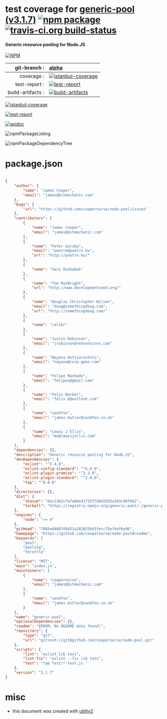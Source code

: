 # test coverage for  [generic-pool (v3.1.7)](https://github.com/coopernurse/node-pool#readme)  [![npm package](https://img.shields.io/npm/v/npmtest-generic-pool.svg?style=flat-square)](https://www.npmjs.org/package/npmtest-generic-pool) [![travis-ci.org build-status](https://api.travis-ci.org/npmtest/node-npmtest-generic-pool.svg)](https://travis-ci.org/npmtest/node-npmtest-generic-pool)
#### Generic resource pooling for Node.JS

[![NPM](https://nodei.co/npm/generic-pool.png?downloads=true)](https://www.npmjs.com/package/generic-pool)

| git-branch : | [alpha](https://github.com/npmtest/node-npmtest-generic-pool/tree/alpha)|
|--:|:--|
| coverage : | [![istanbul-coverage](https://npmtest.github.io/node-npmtest-generic-pool/build/coverage.badge.svg)](https://npmtest.github.io/node-npmtest-generic-pool/build/coverage.html/index.html)|
| test-report : | [![test-report](https://npmtest.github.io/node-npmtest-generic-pool/build/test-report.badge.svg)](https://npmtest.github.io/node-npmtest-generic-pool/build/test-report.html)|
| build-artifacts : | [![build-artifacts](https://npmtest.github.io/node-npmtest-generic-pool/glyphicons_144_folder_open.png)](https://github.com/npmtest/node-npmtest-generic-pool/tree/gh-pages/build)|

[![istanbul-coverage](https://npmtest.github.io/node-npmtest-generic-pool/build/screenCapture.buildCustomOrg.browser.coverage.html.png)](https://npmtest.github.io/node-npmtest-generic-pool/build/coverage.html/index.html)

[![test-report](https://npmtest.github.io/node-npmtest-generic-pool/build/screenCapture.buildCustomOrg.browser.%252Fhome%252Ftravis%252Fbuild%252Fnpmtest%252Fnode-npmtest-generic-pool%252Ftmp%252Fbuild%252Ftest-report.html.png)](https://npmtest.github.io/node-npmtest-generic-pool/build/test-report.html)

[![apidoc](https://npmdoc.github.io/node-npmdoc-generic-pool/build/screenCapture.buildApidoc.browser.%252Fhome%252Ftravis%252Fbuild%252Fnpmdoc%252Fnode-npmdoc-generic-pool%252Ftmp%252Fbuild%252Fapidoc.html.png)](https://npmdoc.github.io/node-npmdoc-generic-pool/build/apidoc.html)

![npmPackageListing](https://npmtest.github.io/node-npmtest-generic-pool/build/screenCapture.npmPackageListing.svg)

![npmPackageDependencyTree](https://npmtest.github.io/node-npmtest-generic-pool/build/screenCapture.npmPackageDependencyTree.svg)



# package.json

```json

{
    "author": {
        "name": "James Cooper",
        "email": "james@bitmechanic.com"
    },
    "bugs": {
        "url": "https://github.com/coopernurse/node-pool/issues"
    },
    "contributors": [
        {
            "name": "James Cooper",
            "email": "james@bitmechanic.com"
        },
        {
            "name": "Peter Galiba",
            "email": "poetro@poetro.hu",
            "url": "http://poetro.hu/"
        },
        {
            "name": "Gary Dusbabek"
        },
        {
            "name": "Tom MacWright",
            "url": "http://www.developmentseed.org/"
        },
        {
            "name": "Douglas Christopher Wilson",
            "email": "doug@somethingdoug.com",
            "url": "http://somethingdoug.com/"
        },
        {
            "name": "calibr"
        },
        {
            "name": "Justin Robinson",
            "email": "jrobinson@redventures.com"
        },
        {
            "name": "Nayana Hettiarachchi",
            "email": "nayana@corp-gems.com"
        },
        {
            "name": "Felipe Machado",
            "email": "felipou@gmail.com"
        },
        {
            "name": "Felix Becker",
            "email": "felix.b@outlook.com"
        },
        {
            "name": "sandfox",
            "email": "james.butler@sandfox.co.uk"
        },
        {
            "name": "Lewis J Ellis",
            "email": "me@lewisjellis.com"
        }
    ],
    "dependencies": {},
    "description": "Generic resource pooling for Node.JS",
    "devDependencies": {
        "eslint": "^3.4.0",
        "eslint-config-standard": "^6.0.0",
        "eslint-plugin-promise": "^3.3.0",
        "eslint-plugin-standard": "^2.0.0",
        "tap": "^8.0.0"
    },
    "directories": {},
    "dist": {
        "shasum": "dac22b2c7a7a04e41732f7d8d2d25a303c88f662",
        "tarball": "https://registry.npmjs.org/generic-pool/-/generic-pool-3.1.7.tgz"
    },
    "engines": {
        "node": ">= 4"
    },
    "gitHead": "7865e04007d9d51a282823b91fecc75ef4af6e96",
    "homepage": "https://github.com/coopernurse/node-pool#readme",
    "keywords": [
        "pool",
        "pooling",
        "throttle"
    ],
    "license": "MIT",
    "main": "index.js",
    "maintainers": [
        {
            "name": "coopernurse",
            "email": "james@bitmechanic.com"
        },
        {
            "name": "sandfox",
            "email": "james.butler@sandfox.co.uk"
        }
    ],
    "name": "generic-pool",
    "optionalDependencies": {},
    "readme": "ERROR: No README data found!",
    "repository": {
        "type": "git",
        "url": "git+ssh://git@github.com/coopernurse/node-pool.git"
    },
    "scripts": {
        "lint": "eslint lib test",
        "lint-fix": "eslint --fix lib test",
        "test": "tap test/*-test.js "
    },
    "version": "3.1.7"
}
```



# misc
- this document was created with [utility2](https://github.com/kaizhu256/node-utility2)
